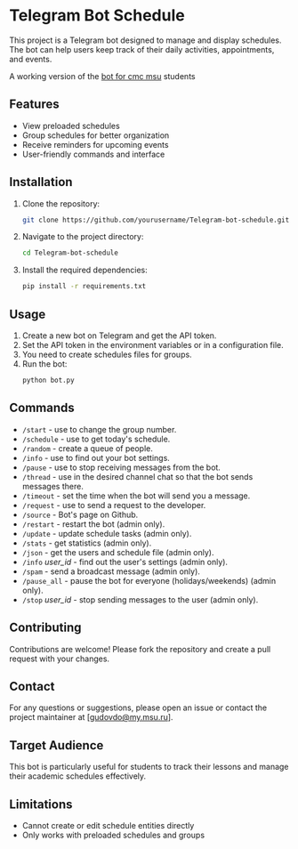 # Telegram Bot Schedule
This project is a Telegram bot designed to manage and display schedules. The bot can help users keep track of their daily activities, appointments, and events.

A working version of the [bot for cmc msu](t.me/vmk_schedule_bot) students

## Features

- View preloaded schedules
- Group schedules for better organization
- Receive reminders for upcoming events
- User-friendly commands and interface

## Installation

1. Clone the repository:
    ```sh
    git clone https://github.com/yourusername/Telegram-bot-schedule.git
    ```
2. Navigate to the project directory:
    ```sh
    cd Telegram-bot-schedule
    ```
3. Install the required dependencies:
    ```sh
    pip install -r requirements.txt
    ```

## Usage

1. Create a new bot on Telegram and get the API token.
2. Set the API token in the environment variables or in a configuration file.
3. You need to create schedules files for groups.
4. Run the bot:
    ```sh
    python bot.py
    ```

## Commands

- `/start` - use to change the group number.
- `/schedule` - use to get today's schedule.
- `/random` - create a queue of people.
- `/info` - use to find out your bot settings.
- `/pause` - use to stop receiving messages from the bot.
- `/thread` - use in the desired channel chat so that the bot sends messages there.
- `/timeout` - set the time when the bot will send you a message.
- `/request` - use to send a request to the developer.
- `/source` - Bot's page on Github.
- `/restart` - restart the bot (admin only).
- `/update` - update schedule tasks (admin only).
- `/stats` - get statistics (admin only).
- `/json` - get the users and schedule file (admin only).
- `/info` <i>user_id</i> - find out the user's settings (admin only).
- `/spam` - send a broadcast message (admin only).
- `/pause_all` - pause the bot for everyone (holidays/weekends) (admin only).
- `/stop` <i>user_id</i> - stop sending messages to the user (admin only).

## Contributing

Contributions are welcome! Please fork the repository and create a pull request with your changes.

## Contact

For any questions or suggestions, please open an issue or contact the project maintainer at [gudovdo@my.msu.ru].

## Target Audience

This bot is particularly useful for students to track their lessons and manage their academic schedules effectively.

## Limitations

- Cannot create or edit schedule entities directly
- Only works with preloaded schedules and groups











